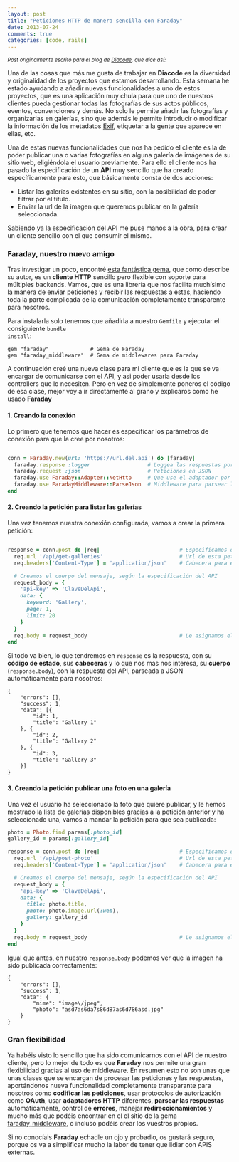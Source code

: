 ```yaml
---
layout: post
title: "Peticiones HTTP de manera sencilla con Faraday"
date: 2013-07-24
comments: true
categories: [code, rails]
---
```


<small style="font-style: italic;">Post originalmente escrito para el blog de <a href=" http://blog.diacode.com/peticiones-http-de-manera-sencilla-con-faraday" target="_blank">Diacode</a>, que dice así:</small>

Una de las cosas que más me gusta de trabajar en **Diacode** es la diversidad y originalidad de los proyectos que estamos desarrollando. Esta semana he estado ayudando a añadir nuevas funcionalidades a uno de estos proyectos, que es una aplicación muy chula para que uno de nuestros clientes pueda gestionar todas las fotografías de sus actos públicos, eventos, convenciones y demás. No solo le permite añadir las fotografías y organizarlas en galerías, sino que además le permite introducir o modificar la información de los metadatos <a href="http://es.wikipedia.org/wiki/Exchangeable_image_file_format" target="blank" title="Exchangeable image file format">Exif</a>, etiquetar a la gente que aparece en ellas, etc.

<!-- more -->

Una de estas nuevas funcionalidades que nos ha pedido el cliente es la de poder publicar una o varias fotografías en alguna galería de imágenes de su sitio web, eligiéndola el usuario previamente. Para ello el cliente nos ha pasado la especificación de un **API** muy sencillo que ha creado específicamente para esto, que básicamente consta de dos acciones:

- Listar las galerías existentes en su sitio, con la posibilidad de poder filtrar por el título.
- Enviar la url de la imagen que queremos publicar en la galería seleccionada.

Sabiendo ya la especificación del API me puse manos a la obra, para crear un cliente sencillo con el que consumir el mismo.

### Faraday, nuestro nuevo amigo ###

Tras investigar un poco, encontré <a href="https://github.com/lostisland/faraday" target="_blank" title="Simple, but flexible HTTP client library, with support for multiple backends.">esta fantástica gema</a>, que como describe su autor, es un **cliente HTTP** sencillo pero flexible con soporte para múltiples backends. Vamos, que es una librería que nos facilita muchísimo la manera de enviar peticiones y recibir las respuestas a estas, haciendo toda la parte complicada de la comunicación completamente transparente para nosotros.

Para instalarla solo tenemos que añadirla a nuestro <code>Gemfile</code> y ejecutar el consiguiente <code>bundle install</code>:

    gem "faraday"             # Gema de Faraday
    gem "faraday_middleware"  # Gema de middlewares para Faraday

A continuación creé una nueva clase para mi cliente que es la que se va encargar de comunicarse con el API, y asi poder usarla desde los controllers que lo necesiten. Pero en vez de simplemente poneros el código de esa clase, mejor voy a ir directamente al grano y explicaros como he usado **Faraday**

#### 1. Creando la conexión ####

Lo primero que tenemos que hacer es especificar los parámetros de conexión para que la cree por nosotros:

``` ruby

conn = Faraday.new(url: 'https://url.del.api') do |faraday|
  faraday.response :logger                  # Loggea las respuestas por STDOUT
  faraday.request :json                     # Peticiones en JSON
  faraday.use Faraday::Adapter::NetHttp     # Que use el adaptador por defecto (NetHTTP)
  faraday.use FaradayMiddleware::ParseJson  # Middleware para parsear las respuestas a JSON
end


```

#### 2. Creando la petición para listar las galerías ####

Una vez tenemos nuestra conexión configurada, vamos a crear la primera petición:

``` ruby

response = conn.post do |req|                         # Especificamos que es por método POST
  req.url '/api/get-galleries'                        # Url de esta petición
  req.headers['Content-Type'] = 'application/json'    # Cabecera para especificar que es JSON

  # Creamos el cuerpo del mensaje, según la especificación del API
  request_body = {
    'api-key' => 'ClaveDelApi',
    data: {
      keyword: 'Gallery',
      page: 1,
      limit: 20
    }
  }
  req.body = request_body                             # Le asignamos el cuerpo del mensaje a la petición
end

```

Si todo va bien, lo que tendremos en <code>response</code> es la respuesta, con su **código de estado**, sus **cabeceras** y lo que nos más nos interesa, su **cuerpo** (<code>response.body</code>), con la respuesta del API, parseada a JSON automáticamente para nosotros:

    {
        "errors": [],
        "success": 1,
        "data": [{
            "id": 1,
            "title": "Gallery 1"
        }, {
            "id": 2,
            "title": "Gallery 2"
        }, {
            "id": 3,
            "title": "Gallery 3"
        }]
    }

#### 3. Creando la petición publicar una foto en una galería ####

Una vez el usuario ha seleccionado la foto que quiere publicar, y le hemos mostrado la lista de galerías disponibles gracias a la petición anterior y ha seleccionado una, vamos a mandar la petición para que sea publicada:

``` ruby
photo = Photo.find params[:photo_id]
gallery_id = params[:gallery_id]

response = conn.post do |req|                         # Especificamos que es por método POST
  req.url '/api/post-photo'                           # Url de esta petición
  req.headers['Content-Type'] = 'application/json'    # Cabecera para especificar que es JSON

  # Creamos el cuerpo del mensaje, según la especificación del API
  request_body = {
    'api-key' => 'ClaveDelApi',
    data: {
      title: photo.title,
      photo: photo.image.url(:web),
      gallery: gallery_id
    }
  }
  req.body = request_body                             # Le asignamos el cuerpo del mensaje a la petición
end

```

Igual que antes, en nuestro <code>response.body</code> podemos ver que la imagen ha sido publicada correctamente:

    {
        "errors": [],
        "success": 1,
        "data": {
            "mime": "image\/jpeg",
            "photo": "asd7as6da7s86d87as6d786asd.jpg"
        }
    }

### Gran flexibilidad ###

Ya habéis visto lo sencillo que ha sido comunicarnos con el API de nuestro cliente, pero lo mejor de todo es que **Faraday** nos permite una gran flexibilidad gracias al uso de middleware. En resumen esto no son unas que unas clases que se encargan de procesar las peticiones y las respuestas, aportándonos nueva funcionalidad completamente transparante para nosotros como **codificar las peticiones**, usar protocolos de autorización como **OAuth**, usar **adaptadores HTTP** diferentes, **parsear las respuestas** automáticamente, control de **errores**, manejar **redireccionamientos** y mucho más que podéis encontrar en el el sitio de la gema <a href="https://github.com/lostisland/faraday_middleware" target="_blank" title="Various Faraday middlewares for Faraday-based API wrappers">faraday_middleware</a>, o incluso podéis crear los vuestros propios.

Si no conocíais **Faraday** echadle un ojo y probadlo, os gustará seguro, porque os va a simplificar mucho la labor de tener que lidiar con APIS externas.






